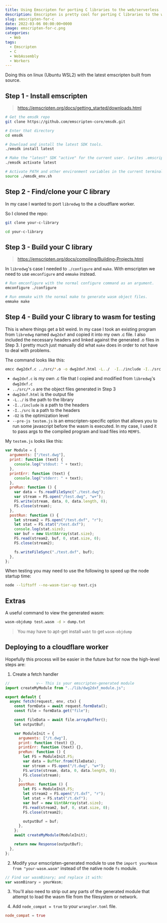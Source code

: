 ```yaml
---
title: Using Emscripten for porting C libraries to the web/serverless
description: Emscripten is pretty cool for porting C libraries to the web. Here are some notes on how I used it (Mainly written for myself 🙂)
slug: emscripten-for-c
date: 2022-03-06 00:00:00+0000
image: emscripten-for-c.png
categories:
  - Web
tags:
  - Emscripten
  - C
  - WebAssembly
  - Workers
---
```


Doing this on linux (Ubuntu WSL2) with the latest emscripten built from source.

## Step 1 - Install emscripten

> https://emscripten.org/docs/getting_started/downloads.html

```sh
# Get the emsdk repo
git clone https://github.com/emscripten-core/emsdk.git

# Enter that directory
cd emsdk

# Download and install the latest SDK tools.
./emsdk install latest

# Make the "latest" SDK "active" for the current user. (writes .emscripten file)
./emsdk activate latest

# Activate PATH and other environment variables in the current terminal
source ./emsdk_env.sh
```

## Step 2 - Find/clone your C library

In my case I wanted to port `libredwg` to the a cloudflare worker.

So I cloned the repo:

```sh
git clone your-c-library

cd your-c-library
```

## Step 3 - Build your C library

> https://emscripten.org/docs/compiling/Building-Projects.html

In `libredwg`'s case I needed to `./configure` and `make`. With emscripten we need to use `emconfigure` and `emmake` instead.

```sh
# Run emconfigure with the normal configure command as an argument.
emconfigure ./configure

# Run emmake with the normal make to generate wasm object files.
emmake make
```

## Step 4 - Build your C library to wasm for testing

This is where things get a bit weird. In my case I took an existing program from `libredwg` named `dwg2dxf` and copied it into my own .c file. I also included the necessary headers and linked against the generated .o files in Step 3. I pretty much just manually did what `make` does in order to not have to deal with problems.

The command looks like this:

```sh
emcc dwg2dxf.c ../src/*.o -o dwg2dxf.html -L../  -I../include -I../src -O2 --pre-js testem.js
```

- `dwg2dxf.c` is my own .c file that I copied and modified from `libredwg`'s `dwg2dxf.c`
- `../src/*.o` are the object files generated in Step 3
- `dwg2dxf.html` is the output file
- `-L../` is the path to the library
- `-I../include` is a path to the headers
- `-I../src` is a path to the headers
- `-O2` is the optimization level
- `--pre-js testem.js` is an emscripten-specific option that allows you to run some javascript before the wasm is executed. In my case, I used it to pass args to the compiled program and load files into `MEMFS`.

My `testem.js` looks like this:

```js
var Module = {
  arguments: ["/test.dwg"],
  print: function (text) {
    console.log("stdout: " + text);
  },
  printErr: function (text) {
    console.log("stderr: " + text);
  },
  preRun: function () {
    var data = fs.readFileSync("./test.dwg");
    var stream = FS.open("/test.dwg", "w+");
    FS.write(stream, data, 0, data.length, 0);
    FS.close(stream);
  },
  postRun: function () {
    let stream2 = FS.open("/test.dxf", "r");
    let stat = FS.stat("/test.dxf");
    console.log(stat.size);
    var buf = new Uint8Array(stat.size);
    FS.read(stream2, buf, 0, stat.size, 0);
    FS.close(stream2);

    fs.writeFileSync("./test.dxf", buf);
  },
};
```

When testing you may need to use the following to speed up the node startup time:

```sh
node --liftoff --no-wasm-tier-up test.cjs
```

## Extras

A useful command to view the generated wasm:

```sh
wasm-objdump test.wasm -d > dump.txt
```

> You may have to apt-get install `wabt` to get `wasm-objdump`

## Deploying to a cloudflare worker

Hopefully this process will be easier in the future but for now the high-level steps are:

1. Create a fetch handler

```js
//            v-- This is your emscripten-generated module
import createMyModule from "../lib/dwg2dxf_module.js";

export default {
  async fetch(request, env, ctx) {
    const formData = await request.formData();
    const file = formData.get("file");

    const fileData = await file.arrayBuffer();
    let outputBuf;

    var ModuleInit = {
      arguments: ["/t.dwg"],
      print: function (text) {},
      printErr: function (text) {},
      preRun: function () {
        let FS = ModuleInit.FS;
        var data = Buffer.from(fileData);
        var stream = FS.open("/t.dwg", "w+");
        FS.write(stream, data, 0, data.length, 0);
        FS.close(stream);
      },
      postRun: function () {
        let FS = ModuleInit.FS;
        let stream2 = FS.open("/t.dxf", "r");
        let stat = FS.stat("/t.dxf");
        var buf = new Uint8Array(stat.size);
        FS.read(stream2, buf, 0, stat.size, 0);
        FS.close(stream2);

        outputBuf = buf;
      },
    };
    await createMyModule(ModuleInit);

    return new Response(outputBuf);
  },
};
```

2. Modify your emscripten-generated module to use the `import yourWasm from "your-wasm.wasm"` instead of the native node `fs` module.

```js
// Find var wasmBinary; and replace it with:
var wasmBinary = yourWasm;
```

3. You'll also need to strip out any parts of the generated module that attempt to load the wasm file from the filesystem or network.

4. Add `node_compat = true` to your `wrangler.toml` file.

```toml
node_compat = true
```
